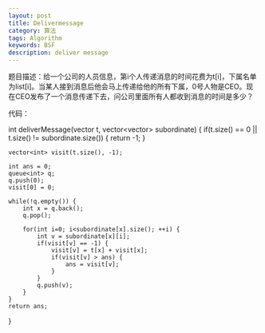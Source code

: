 ```yaml
---
layout: post
title: Delivermessage
category: 算法
tags: Algorithm
keywords: BSF
description: deliver message
---
```


题目描述：给一个公司的人员信息，第i个人传递消息的时间花费为t[i]，下属名单为list[i]。当某人接到消息后他会马上传递给他的所有下属，0号人物是CEO。现在CEO发布了一个消息传递下去，问公司里面所有人都收到消息的时间是多少？

代码：

int deliverMessage(vector<int> t, vector<vector<int>> subordinate) {
    if(t.size() == 0 || t.size() != subordinate.size()) {
        return -1;
    }

    vector<int> visit(t.size(), -1);
    
    int ans = 0;
    queue<int> q;
    q.push(0);
    visit[0] = 0;

    while(!q.empty()) {
        int x = q.back();
        q.pop();

        for(int i=0; i<subordinate[x].size(); ++i) {
            int v = subordinate[x][i];
            if(visit[v] == -1) {
                visit[v] = t[x] + visit[x];
                if(visit[v] > ans) {
                    ans = visit[v];
                }
            }
            q.push(v);
        }
    }
    return ans;
}
